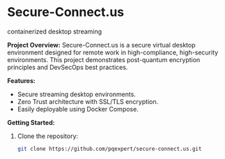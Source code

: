# Secure-Connect.us
containerized desktop streaming

**Project Overview:**
Secure-Connect.us is a secure virtual desktop environment designed for remote work in high-compliance, high-security environments. This project demonstrates post-quantum encryption principles and DevSecOps best practices.

**Features:**
- Secure streaming desktop environments.
- Zero Trust architecture with SSL/TLS encryption.
- Easily deployable using Docker Compose.

**Getting Started:**
1. Clone the repository:
   ```bash
   git clone https://github.com/pqexpert/secure-connect.us.git
